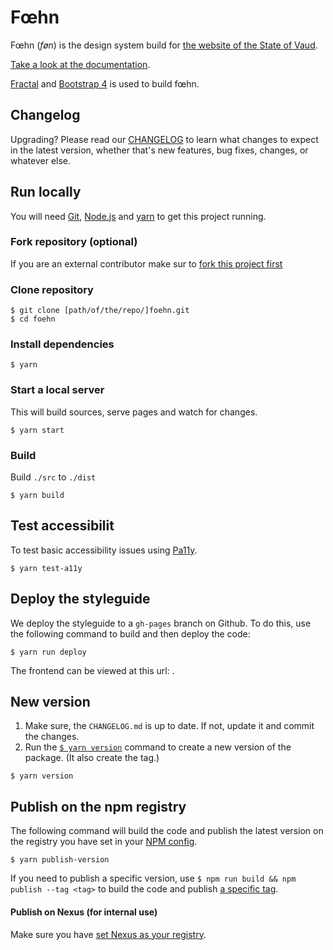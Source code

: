 # Fœhn

Fœhn (*føn*) is the design system build for [the website of the State of Vaud](http://www.vd.ch/).

[Take a look at the documentation](http://dsi-vd.github.io/foehn/).

[Fractal](http://fractal.build/) and [Bootstrap 4](http://v4-alpha.getbootstrap.com/) is used to build fœhn.

## Changelog

Upgrading? Please read our [CHANGELOG](https://github.com/DSI-VD/foehn/blob/master/CHANGELOG.md) to learn what changes to expect in the latest version, whether that's new features, bug fixes, changes, or whatever else.

## Run locally

You will need [Git](https://help.github.com/articles/set-up-git/),
[Node.js](https://nodejs.org/) and [yarn](https://yarnpkg.com/) to get this
project running.

### Fork repository (optional)

If you are an external contributor make sur to [fork this project
first](https://help.github.com/articles/fork-a-repo/)

### Clone repository

```shell
$ git clone [path/of/the/repo/]foehn.git
$ cd foehn
```

### Install dependencies

```shell
$ yarn
```

### Start a local server

This will build sources, serve pages and watch for changes.

```shell
$ yarn start
```

### Build

Build `./src` to `./dist`

```shell
$ yarn build
```

## Test accessibilit

To test basic accessibility issues using [Pa11y](http://pa11y.org/).

```
$ yarn test-a11y
```

## Deploy the styleguide

We deploy the styleguide to a `gh-pages` branch on Github. To do this, use the
following command to build and then deploy the code:

```shell
$ yarn run deploy
```

The frontend can be viewed at this url: [](http://dsi-vd.github.io/foehn/).

## New version

1. Make sure, the `CHANGELOG.md` is up to date. If not, update it and commit the changes.
1. Run the [`$ yarn version`](https://yarnpkg.com/fr/docs/cli/version) command
   to create a new version of the package. (It also create the tag.)

```shell
$ yarn version
```

## Publish on the npm registry

The following command will build the code and publish the latest version on the
registry you have set in your [NPM config](https://docs.npmjs.com/cli/config).

```shell
$ yarn publish-version
```

If you need to publish a specific version, use `$ npm run build && npm publish --tag <tag>` to build the code and publish [a specific tag](https://docs.npmjs.com/cli/publish).

#### Publish on Nexus (for internal use)

Make sure you have [set Nexus as your registry](https://portail.etat-de-vaud.ch/outils/dsiwiki/x/HABSGw).
